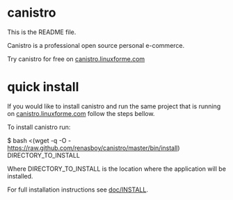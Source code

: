 canistro
========

This is the README file.<br/>

Canistro is a professional open source personal e-commerce.<br/>

Try canistro for free on [canistro.linuxforme.com](http://canistro.linuxforme.com)<br/>

quick install
=============

If you would like to install canistro and run the same project that is running on [canistro.linuxforme.com](http://canistro.linuxforme.com) follow the steps bellow.<br/>

To install canistro run:<br/>

$ bash <(wget -q -O - https://raw.github.com/renasboy/canistro/master/bin/install) DIRECTORY_TO_INSTALL

Where DIRECTORY_TO_INSTALL is the location where the application will be installed.<br/>

For full installation instructions see [doc/INSTALL](canistro/blob/master/doc/INSTALL).<br/>
